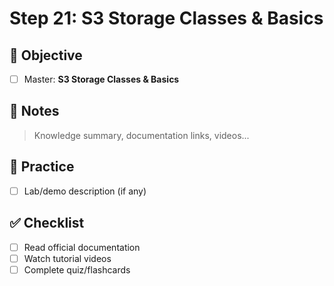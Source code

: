 # Step 21: S3 Storage Classes & Basics

## 🎯 Objective
- [ ] Master: **S3 Storage Classes & Basics**

## 📘 Notes
> Knowledge summary, documentation links, videos...

## 🧪 Practice
- [ ] Lab/demo description (if any)

## ✅ Checklist
- [ ] Read official documentation
- [ ] Watch tutorial videos
- [ ] Complete quiz/flashcards
